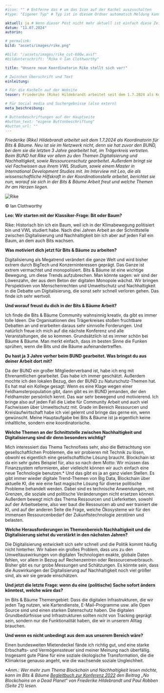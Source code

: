 ```yaml
---
#icon: "" # Entferne das # um das Icon auf der Kachel auszuschalten
#type: "Eigener Typ" # Typ ist in diesem Ordner automatsch Meldung kann aber hier überschrieben werden z.B. mit "Veröffentlichung" - der Typ erscheint in der Kachel über der Überschrift

aktuell: ja # Wenn dieser Post nicht mehr aktuell ist einfach diese Zeile mit # auskommentieren
datum: "11.07.2024"
autorin: 

# permalink:
bild: "assets/images/rike.png"

#bild: "/assets/images/rike_cut-600w.avif"
#bildunterschrift: "Rike © Ian Clothworthy"

title: "Unsere neue Koordinatorin Rike stellt sich vor!"

# Zwischen Überschrift und Text
einleitung: 

# Für die Kacheln auf der Website
teaser: Friederike (Rike) Hildebrandt arbeitet seit dem 1.7.2024 als Koordinatorin für Bits & Bäume.

# Für Social media und Suchergebnisse (also extern)
meta_beschreibung: 

# Buttonbeschriftungen auf der Hauptseite
#button_text: "eigene Buttonbeschriftung"
#button_url: ""
---
```

_Friederike (Rike) Hildebrandt arbeitet seit dem 1.7.2024 als Koordinatorin für Bits & Bäume. Neu ist sie im Netzwerk nicht, denn sie hat zuvor den BUND, bei dem sie die letzten 3 Jahre gearbeitet hat, im Trägerkreis vertreten. Beim BUND hat Rike vor allem zu den Themen Digitalisierung und Nachhaltigkeit, sowie Ressourcenschutz gearbeitet. Außerdem bringt sie viel Fachwissen aus ihrem VWL Studium, sowie einem Master in International Development Studies mit. Im Interview mit Leo, die als wissenschaftliche Hilfskraft in der Koordinationstelle arbeitet, berichtet sie nun, worauf sie sich in der Bits & Bäume Arbeit freut und welche Themen ihr am Herzen liegen._

![Rike](https://bits-und-baeume.org/assets/images/rike_cut-600w.avif)

© Ian Clothworthy

**Leo: Wir starten mit der Klassiker-Frage: Bit oder Baum?**

Rike: Historisch bin ich ein Baum, weil ich in der Klimabewegung politisiert bin und VWL studiert habe. Nach drei Jahren Arbeit an der Schnittstelle zwischen Digitalisierung und Nachhaltigkeit bin ich aber auf jeden Fall ein Baum, an dem auch Bits wachsen.

**Was motiviert dich jetzt für Bits & Bäume zu arbeiten?**

Digitalisierung als Megatrend verändert die ganze Welt und wird bisher extrem durch BigTech und Konzerninteressen geprägt. Das Ganze ist extrem vermachtet und monopolisiert. Bits & Bäume ist eine wichtige Bewegung, um diese Trends aufzubrechen. Man könnte sagen: wir sind der Löwenzahn, der aus dem Beton der digitalen Monopole wächst. Wir bringen Perspektiven von Menschenrechten und Umweltschutz und Nachhaltigkeit in die Debatte um Digitalisierung, die sonst sehr schnell verloren gehen. Das finde ich sehr wertvoll.

**Und worauf freust du dich in der Bits & Bäume Arbeit?**

Ich finde die Bits & Bäume Community wahnsinnig kreativ, da gibt es immer tolle Ideen. Die Organisationen des Trägerkreises stoßen fruchtbare Debatten an und erarbeiten daraus sehr sinnvolle Forderungen. Und natürlich freue ich mich auf die nächste Konferenz und alle Veranstaltungen, die so kommen. Grundsätzlich ist es immer schön bei Bäume & Bäume. Man merkt einfach, dass im besten Sinne die Funken sprühen, wenn die Bits und die Bäume aufeinandertreffen.

**Du hast ja 3 Jahre vorher beim BUND gearbeitet. Was bringst du aus deiner Arbeit dort mit?**

Da der BUND ein großer Mitgliederverband ist, habe ich eng mit Ehrenamtlichen gearbeitet. Das habe ich immer geschätzt. Außerdem mochte ich den lokalen Bezug, den der BUND zu Naturschutz-Themen hat. Es hat mal ein Kollege gesagt: Wenn es eine Klage wegen einer Feldhamsterpopulation gibt, dann gibt es im BUND jemanden, der den Feldhamster persönlich kennt. Das war sehr bewegend und motivierend. Ich bringe also auf jeden Fall die Liebe für Community Arbeit und auch viel Fachwissen über Umweltschutz mit. Grade im Bereich Ressourcen und Kreislaufwirtschaft habe ich viel gelernt und bringe das gerne ein, wenn gewünscht. Meine Hauptaufgabe bei Bits & Bäume ist ja eigentlich keine inhaltliche, sondern eine koordinatorische.

**Welche Themen an der Schnittstelle zwischen Nachhaltigkeit und Digitalisierung sind dir denn besonders wichtig?**

Mich interessiert das Thema Technofixes sehr, also die Betrachtung von gesellschaftlichen Problemen, die wir probieren mit Technik zu lösen, obwohl es eigentlich eine gesellschaftliche Lösung braucht. Blockchain ist da ein sehr gutes Beispiel für, also so nach dem Motto: Wir müssen das Finanzsystem reformieren, aber vielleicht können wir auch einfach eine neue Technologie benutzen.* Und das gibt es ja an ganz vielen Stellen. Es gibt immer wieder digitale Trend-Themen von Big Data, Blockchain über aktuelle KI, die wie eine fast magische Lösung für diverse politische Probleme behandelt werden. Dabei sind es technische Anwendungen, mit Grenzen, die soziale und politische Veränderungen nicht ersetzen können. Außerdem bewegt mich das Thema Ressourcen und Lieferketten, sowohl auf der Arbeitsebene, also wer baut die Ressourcen ab und wer trainiert die KI, und auf der anderen Seite die Frage, welche Ökosysteme wir für den immensen Ressourcenbedarf der Zukunftstechnologie zerstören und belasten.

**Welche Herausforderungen im Themenbereich Nachhaltigkeit und die Digitalisierung siehst du verstärkt in den nächsten Jahren?**

Die Digitalisierung entwickelt sich sehr schnell und die Politik kommt häufig nicht hinterher. Wir haben ein großes Problem, dass uns zu den Umweltauswirkungen von digitalen Technologien exakte, globale Daten fehlen, vor allem in Bezug auf Rechenzentren oder Ressourcenverbrauch. Bisher gibt es nur grobe Messungen und Schätzungen. Es könnte sein, dass die Auswirkungen der Digitalisierung auf Nachhaltigkeit noch viel größer sind, als wir sie gerade einschätzen.

**Und jetzt die letzte Frage: wenn du eine (politische) Sache sofort ändern könntest, welche wäre das?**

Im Bits & Bäume Themengebiet: Dass die digitalen Infrastrukturen, die wir jeden Tag nutzen, wie Kartendienste, E-Mail-Programme usw. alle Open Source sind und einen starken Datenschutz haben. Die digitalen Grundbedürfnisse und Infrastrukturen sollten nicht von Tracking geprägt sein, sondern nur die Funktionalität haben, die wir in unserem Alltag brauchen.

**Und wenn es nicht unbedingt aus dem aus unserem Bereich wäre?**

Einen bundesweiten Mietendeckel fände ich richtig gut, und eine starke Erbschafts- und Vermögenssteuer sind meiner Meinung nach überfällig. Insgesamt gute Pläne für eine soziale ökologische Transformation, die die Klimakrise genauso angeht, wie die wachsende soziale Ungleichheit.

_*Anm.: Wer mehr zum Thema Blockchain und Nachhaltigkeit lesen möchte, kann im Bits & Bäume [Begleitbuch zur Konferenz 2022](https://publication2023.bits-und-baeume.org) den Beitrag „No Blockchains on a Dead Planet“ von Friederike Hildebrandt und Paul Robben (Seite 21) lesen._